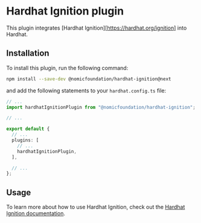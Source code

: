 # Hardhat Ignition plugin

This plugin integrates [Hardhat Ignition][https://hardhat.org/ignition] into Hardhat.

## Installation

To install this plugin, run the following command:

```bash
npm install --save-dev @nomicfoundation/hardhat-ignition@next
```

and add the following statements to your `hardhat.config.ts` file:

```typescript
// ...
import hardhatIgnitionPlugin from "@nomicfoundation/hardhat-ignition";

// ...

export default {
  // ...
  plugins: [
    // ...
    hardhatIgnitionPlugin,
  ],

  // ...
};
```

## Usage

To learn more about how to use Hardhat Ignition, check out the [Hardhat Ignition documentation](https://hardhat.org/ignition/docs/getting-started).
